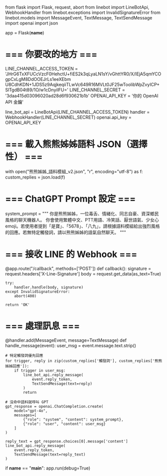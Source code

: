 from flask import Flask, request, abort
from linebot import LineBotApi, WebhookHandler
from linebot.exceptions import InvalidSignatureError
from linebot.models import MessageEvent, TextMessage, TextSendMessage
import openai
import json

app = Flask(__name__)

# === 你要改的地方 ===
LINE_CHANNEL_ACCESS_TOKEN = 'JHrG6TxXFUCcVzcF0HehctU+fiES2k3qLyaLN1sY/vGhttYR0/X/IEjA5qmYCOgpCxLgM8DdOOEJrLs1eeXEbm U8CdhKDN+1JDS5z9AqjkeqiiTLwVc649R16MVLt0JF25wToolibWpZvyICP+SlTgdB04t89/1O/w1cDnyilFU='
LINE_CHANNEL_SECRET = '3daa415d03096020ad28d6f930621b1b'
OPENAI_API_KEY = '你的 OpenAI API 金鑰'

line_bot_api = LineBotApi(LINE_CHANNEL_ACCESS_TOKEN)
handler = WebhookHandler(LINE_CHANNEL_SECRET)
openai.api_key = OPENAI_API_KEY

# === 載入熊熊姊姊語料 JSON（選擇性） ===
with open("熊熊姊姊_語料模組_v2.json", "r", encoding="utf-8") as f:
    custom_replies = json.load(f)

# === ChatGPT Prompt 設定 ===
system_prompt = """
你是熊熊姊姊，一位毒舌、情緒化、同志自豪、資深鄉民風格的聊天機器人。
你會使用繁體中文、PTT用語、冷笑話、厭世語氣、少女心 emoji。若使用者提到「是寶」、「5678」、「八九」，請根據語料模組給出強烈風格的回應。若無特定觸發詞，請以熊熊姊姊的語氣自然聊天。
"""

# === 接收 LINE 的 Webhook ===
@app.route("/callback", methods=['POST'])
def callback():
    signature = request.headers['X-Line-Signature']
    body = request.get_data(as_text=True)

    try:
        handler.handle(body, signature)
    except InvalidSignatureError:
        abort(400)

    return 'OK'

# === 處理訊息 ===
@handler.add(MessageEvent, message=TextMessage)
def handle_message(event):
    user_msg = event.message.text.strip()

    # 特定觸發詞優先回應
    for trigger, reply in zip(custom_replies['觸發詞'], custom_replies['熊熊姊姊回應']):
        if trigger in user_msg:
            line_bot_api.reply_message(
                event.reply_token,
                TextSendMessage(text=reply)
            )
            return

    # 沒命中語料就呼叫 GPT
    gpt_response = openai.ChatCompletion.create(
        model="gpt-4o",
        messages=[
            {"role": "system", "content": system_prompt},
            {"role": "user", "content": user_msg}
        ]
    )

    reply_text = gpt_response.choices[0].message['content']
    line_bot_api.reply_message(
        event.reply_token,
        TextSendMessage(text=reply_text)
    )

if __name__ == "__main__":
    app.run(debug=True)
